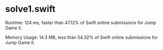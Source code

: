 # solve1.swift

Runtime: 124 ms, faster than 47.12% of Swift online submissions for Jump Game II.

Memory Usage: 14.3 MB, less than 54.32% of Swift online submissions for Jump Game II.
